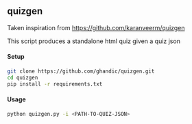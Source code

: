 quizgen
-------

Taken inspiration from https://github.com/karanveerm/quizgen

This script produces a standalone html quiz given a quiz json

#### Setup
```bash
git clone https://github.com/ghandic/quizgen.git
cd quizgen
pip install -r requirements.txt
```

#### Usage

```bash
python quizgen.py -i <PATH-TO-QUIZ-JSON>
```

